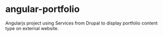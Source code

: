 angular-portfolio
=================

Angularjs project using Services from Drupal to display portfolio content type on external website.
